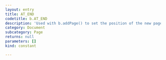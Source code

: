 ```yaml
---
layout: entry
title: AT_END
codetitle: b.AT_END
description: 'Used with b.addPage() to set the position of the new page in the book.'
category: Document
subcategory: Page
returns: null
parameters: []
kind: constant

---
```


